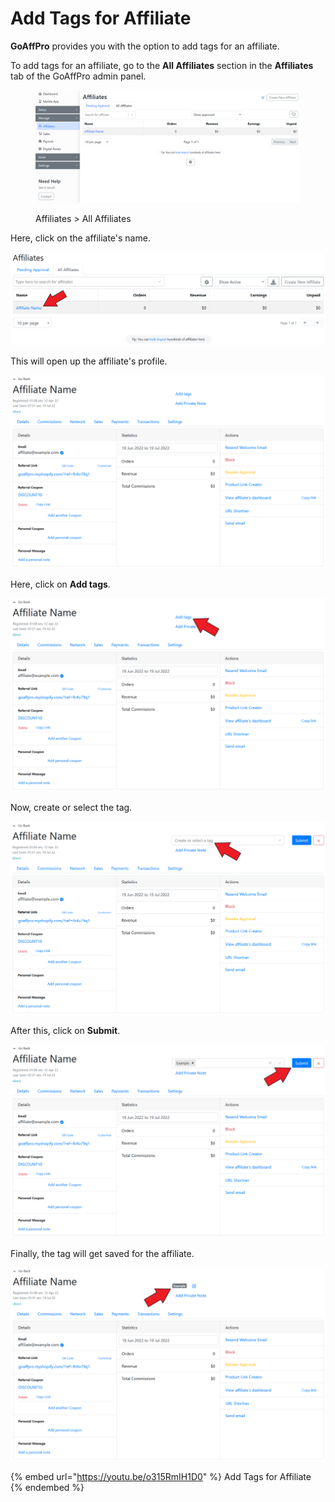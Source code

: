# Add Tags for Affiliate

**GoAffPro** provides you with the option to add tags for an affiliate.

To add tags for an affiliate, go to the **All Affiliates** section in the **Affiliates** tab of the GoAffPro admin panel.

<figure><img src="../../../.gitbook/assets/image (3520).png" alt=""><figcaption><p>Affiliates > All Affiliates</p></figcaption></figure>

Here, click on the affiliate's name.

![Click on the affiliate's name](<../../../.gitbook/assets/Screenshot 2022-07-19 021200.png>)

This will open up the affiliate's profile.

![Affiliate's profile](<../../../.gitbook/assets/image (1890).png>)

Here, click on **Add tags**.&#x20;

![Click on Add tags](<../../../.gitbook/assets/Screenshot 2022-07-19 022615.png>)

Now, create or select the tag.&#x20;

![Create or select the tag](<../../../.gitbook/assets/Screenshot 2022-07-19 023035.png>)

After this, click on **Submit**.

![Click on Submit](<../../../.gitbook/assets/Screenshot 2022-07-19 023228.png>)

Finally, the tag will get saved for the affiliate.&#x20;

![](<../../../.gitbook/assets/Screenshot 2022-07-19 023403.png>)

{% embed url="https://youtu.be/o315RmIH1D0" %}
Add Tags for Affiliate
{% endembed %}
